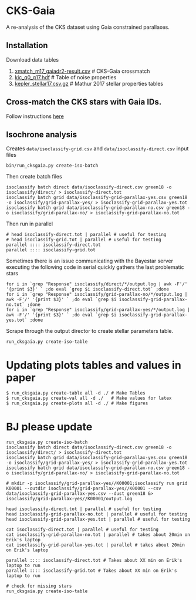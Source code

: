 # CKS-Gaia

A re-analysis of the CKS dataset using Gaia constrained parallaxes.

## Installation

Download data tables

1. [xmatch_m17_gaiadr2-result.csv](https://www.dropbox.com/s/ctjmp1tfp3l6nuz/xmatch_m17_gaiadr2-result.csv?dl=0) # CKS-Gaia crossmatch
2. [kic_q0_q17.hdf](https://www.dropbox.com/s/54vz099idveo6mp/kic_q0_q17.hdf?dl=0) # Table of noise properties
3. [kepler_stellar17.csv.gz](https://www.dropbox.com/s/w8gwk0a2ieoju7b/kepler_stellar17.csv.gz?dl=0) # Mathur 2017 stellar properties tables

## Cross-match the CKS stars with Gaia IDs.

Follow instructions [here](docs/gaia-xmatch.md)

## Isochrone analysis

Creates `data/isoclassify-grid.csv` and `data/isoclassify-direct.csv` input files

```
bin/run_cksgaia.py create-iso-batch 
```

Then create batch files

```
isoclassify batch direct data/isoclassify-direct.csv green18 -o isoclassify/direct/ > isoclassify-direct.tot
isoclassify batch grid data/isoclassify-grid-parallax-yes.csv green18 -o isoclassify/grid-parallax-yes/ > isoclassify-grid-parallax-yes.tot
isoclassify batch grid data/isoclassify-grid-parallax-no.csv green18 -o isoclassify/grid-parallax-no/ > isoclassify-grid-parallax-no.tot
```

Then run in parallel

```
# head isoclassify-direct.tot | parallel # useful for testing
# head isoclassify-grid.tot | parallel # useful for testing
parallel :::: isoclassify-direct.tot
parallel :::: isoclassify-grid.tot
```

Sometimes there is an issue communicating with the Bayestar server executing the following code in serial quickly gathers the last problematic stars

```
for i in `grep "Response" isoclassify/direct/*/output.log | awk -F'/' '{print $3}' ` ;do eval `grep $i isoclassify-direct.tot` ;done 
for i in `grep "Response" isoclassify/grid-parallax-no/*/output.log | awk -F'/' '{print $3}' ` ;do eval `grep $i isoclassify-grid-parallax-no.tot` ;done
for i in `grep "Response" isoclassify/grid-parallax-yes/*/output.log | awk -F'/' '{print $3}' ` ;do eval `grep $i isoclassify-grid-parallax-yes.tot` ;done
```

Scrape through the output director to create stellar parameters table.

```
run_cksgaia.py create-iso-table
```


# Updating plots tables and values in paper
```
$ run_cksgaia.py create-table all -d ./ # Make Tables
$ run_cksgaia.py create-val all -d ./   # Make values for latex
$ run_cksgaia.py create-plots all -d ./ # Make figures
```

# BJ please update


```
run_cksgaia.py create-iso-batch 
isoclassify batch direct data/isoclassify-direct.csv green18 -o isoclassify/direct/ > isoclassify-direct.tot
isoclassify batch grid data/isoclassify-grid-parallax-yes.csv green18 -o isoclassify/grid-parallax-yes/ > isoclassify-grid-parallax-yes.tot
isoclassify batch grid data/isoclassify-grid-parallax-no.csv green18 -o isoclassify/grid-parallax-no/ > isoclassify-grid-parallax-no.tot

# mkdir -p isoclassify/grid-parallax-yes//K00001;isoclassify run grid K00001 --outdir isoclassify/grid-parallax-yes//K00001 --csv data/isoclassify-grid-parallax-yes.csv --dust green18 &> isoclassify/grid-parallax-yes//K00001/output.log

head isoclassify-direct.tot | parallel # useful for testing
head isoclassify-grid-parallax-no.tot | parallel # useful for testing
head isoclassify-grid-parallax-yes.tot | parallel # useful for testing

cat isoclassify-direct.tot | parallel # useful for testing
cat isoclassify-grid-parallax-no.tot | parallel # takes about 20min on Erik's laptop
cat isoclassify-grid-parallax-yes.tot | parallel # takes about 20min on Erik's laptop

parallel :::: isoclassify-direct.tot # Takes about XX min on Erik's laptop to run
parallel :::: isoclassify-grid.tot # Takes about XX min on Erik's laptop to run

# check for missing stars
run_cksgaia.py create-iso-table

```


